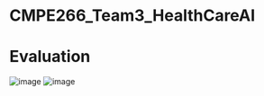 # CMPE266_Team3_HealthCareAI

# Evaluation 
![image](https://github.com/ketanmalempati/CMPE266_Team3_HealthCareAI/assets/57043103/f39cef8c-1c09-4caa-9d06-38e10bbf461e)
![image](https://github.com/ketanmalempati/CMPE266_Team3_HealthCareAI/assets/57043103/5d6b5156-46e5-4e26-9f56-1fb37c7785c7)
